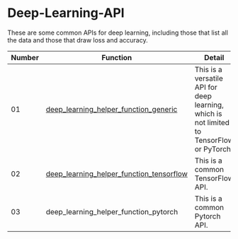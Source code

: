 # Deep-Learning-API

These are some common APIs for deep learning, including those that list all the data and those that draw loss and accuracy.

| Number | Function | Detail |
| ---         |     ---      |          --- |
| 01 | [deep_learning_helper_function_generic](https://github.com/chioujryu/Deep-Learning-API/blob/main/deep_learning_helper_functions_generic.py)     | This is a versatile API for deep learning, which is not limited to TensorFlow or PyTorch. |
| 02 | [deep_learning_helper_function_tensorflow](https://github.com/chioujryu/Deep-Learning-API/blob/main/deep_learning_helper_functions_tensorflow.py) | This is a common TensorFlow API. |
| 03 | deep_learning_helper_function_pytorch | This is a common Pytorch API. |
